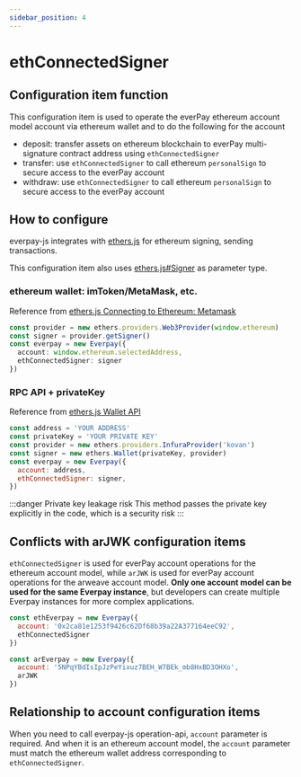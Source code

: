 ```yaml
---
sidebar_position: 4
---
```


# ethConnectedSigner

## Configuration item function

This configuration item is used to operate the everPay ethereum account model account via ethereum wallet and to do the following for the account

* deposit: transfer assets on ethereum blockchain to everPay multi-signature contract address using `ethConnectedSigner`
* transfer: use `ethConnectedSigner` to call ethereum `personalSign` to secure access to the everPay account
* withdraw: use `ethConnectedSigner` to call ethereum `personalSign` to secure access to the everPay account

## How to configure

everpay-js integrates with [ethers.js](https://docs.ethers.io/v5/) for ethereum signing, sending transactions.

This configuration item also uses [ethers.js#Signer](https://docs.ethers.io/v5/api/signer/#Signer) as parameter type.

### ethereum wallet: imToken/MetaMask, etc.

Reference from [ethers.js Connecting to Ethereum: Metamask](https://docs.ethers.io/v5/getting-started/#getting-started--connecting)

```ts
const provider = new ethers.providers.Web3Provider(window.ethereum)
const signer = provider.getSigner()
const everpay = new Everpay({
  account: window.ethereum.selectedAddress,
  ethConnectedSigner: signer
})
```

### RPC API + privateKey

Reference from [ethers.js Wallet API](https://docs.ethers.io/v5/api/signer/#Wallet)

```js
const address = 'YOUR ADDRESS'
const privateKey = 'YOUR PRIVATE KEY'
const provider = new ethers.providers.InfuraProvider('kovan')
const signer = new ethers.Wallet(privateKey, provider)
const everpay = new Everpay({
  account: address,
  ethConnectedSigner: signer,
})
```

:::danger Private key leakage risk
This method passes the private key explicitly in the code, which is a security risk
:::

## Conflicts with arJWK configuration items
`ethConnectedSigner` is used for everPay account operations for the ethereum account model, while `arJWK` is used for everPay account operations for the arweave account model. **Only one account model can be used for the same Everpay instance**, but developers can create multiple Everpay instances for more complex applications.

```js
const ethEverpay = new Everpay({
  account: '0x2ca81e1253f9426c62Df68b39a22A377164eeC92',
  ethConnectedSigner
})

const arEverpay = new Everpay({
  account: '5NPqYBdIsIpJzPeYixuz7BEH_W7BEk_mb8HxBD3OHXo',
  arJWK
})
```

## Relationship to account configuration items
When you need to call everpay-js operation-api, `account` parameter is required. And when it is an ethereum account model, the `account` parameter must match the ethereum wallet address corresponding to `ethConnectedSigner`.